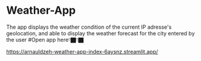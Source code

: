 # Weather-App
The app displays the weather condition of the current IP adresse's geolocation, and able to display the weather forecast for the city entered by the user
#Open app here👇🏿👇🏿

https://arnauldzeh-weather-app-index-6aysnz.streamlit.app/
